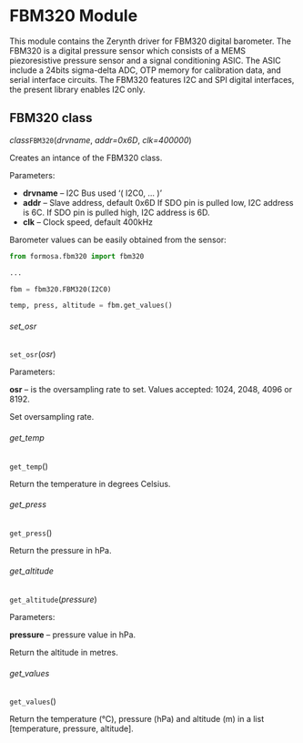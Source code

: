 # FBM320 Module

This module contains the Zerynth driver for FBM320 digital barometer. The FBM320 is a digital pressure sensor which consists of a MEMS piezoresistive pressure sensor and a signal conditioning ASIC. The ASIC include a 24bits sigma-delta ADC, OTP memory for calibration data, and serial interface circuits. The FBM320 features I2C and SPI digital interfaces, the present library enables I2C only.

## FBM320 class

_class_`FBM320`(_drvname_,  _addr=0x6D_,  _clk=400000_)

Creates an intance of the FBM320 class.

Parameters:

- **drvname**  – I2C Bus used ‘( I2C0, ... )’ 
- **addr**  – Slave address, default 0x6D If SDO pin is pulled low, I2C address is 6C. If SDO pin is pulled high, I2C address is 6D. 
- **clk**  – Clock speed, default 400kHz 

Barometer values can be easily obtained from the sensor:
```python
from formosa.fbm320 import fbm320

...

fbm = fbm320.FBM320(I2C0)

temp, press, altitude = fbm.get_values()
```

###### set_osr
`set_osr`(_osr_)

Parameters: 

**osr**  – is the oversampling rate to set. Values accepted: 1024, 2048, 4096 or 8192.

Set oversampling rate.
###### get_temp
`get_temp`()

Return the temperature in degrees Celsius.
###### get_press
`get_press`()

Return the pressure in hPa.
###### get_altitude
`get_altitude`(_pressure_) 

Parameters:

**pressure**  – pressure value in hPa.

Return the altitude in metres.
###### get_values
`get_values`()

Return the temperature (°C), pressure (hPa) and altitude (m) in a list [temperature, pressure, altitude].
<!--stackedit_data:
eyJoaXN0b3J5IjpbLTEwNDQxMDMzOTVdfQ==
-->
